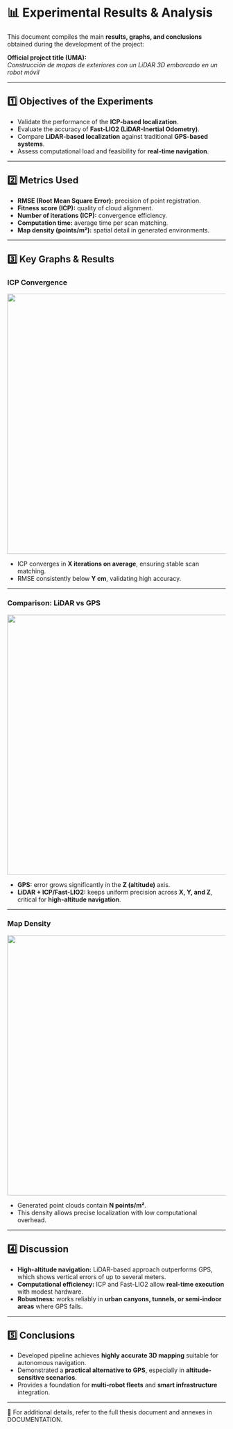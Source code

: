 # 📊 Experimental Results & Analysis

This document compiles the main **results, graphs, and conclusions** obtained during the development of the project:

**Official project title (UMA):**  
*Construcción de mapas de exteriores con un LiDAR 3D embarcado en un robot móvil*  

---

## 1️⃣ Objectives of the Experiments
- Validate the performance of the **ICP-based localization**.  
- Evaluate the accuracy of **Fast-LIO2 (LiDAR-Inertial Odometry)**.  
- Compare **LiDAR-based localization** against traditional **GPS-based systems**.  
- Assess computational load and feasibility for **real-time navigation**.  

---

## 2️⃣ Metrics Used
- **RMSE (Root Mean Square Error):** precision of point registration.  
- **Fitness score (ICP):** quality of cloud alignment.  
- **Number of iterations (ICP):** convergence efficiency.  
- **Computation time:** average time per scan matching.  
- **Map density (points/m²):** spatial detail in generated environments.  

---

## 3️⃣ Key Graphs & Results

### ICP Convergence
<p align="center">
  <img src="./images/icp_convergence.png" width="600">
</p>

- ICP converges in **X iterations on average**, ensuring stable scan matching.  
- RMSE consistently below **Y cm**, validating high accuracy.  

---

### Comparison: LiDAR vs GPS
<p align="center">
  <img src="./images/lidar_vs_gps.png" width="600">
</p>

- **GPS:** error grows significantly in the **Z (altitude)** axis.  
- **LiDAR + ICP/Fast-LIO2:** keeps uniform precision across **X, Y, and Z**, critical for **high-altitude navigation**.  

---

### Map Density
<p align="center">
  <img src="./images/map_density.png" width="600">
</p>

- Generated point clouds contain **N points/m²**.  
- This density allows precise localization with low computational overhead.  

---

## 4️⃣ Discussion
- **High-altitude navigation:** LiDAR-based approach outperforms GPS, which shows vertical errors of up to several meters.  
- **Computational efficiency:** ICP and Fast-LIO2 allow **real-time execution** with modest hardware.  
- **Robustness:** works reliably in **urban canyons, tunnels, or semi-indoor areas** where GPS fails.  

---

## 5️⃣ Conclusions
- Developed pipeline achieves **highly accurate 3D mapping** suitable for autonomous navigation.  
- Demonstrated a **practical alternative to GPS**, especially in **altitude-sensitive scenarios**.  
- Provides a foundation for **multi-robot fleets** and **smart infrastructure** integration.  

---


📌 For additional details, refer to the full thesis document and annexes in DOCUMENTATION.
